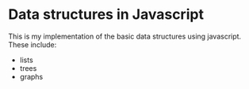 # Data structures in Javascript

This is my implementation of the basic data structures using javascript. These include:

- lists
- trees
- graphs
